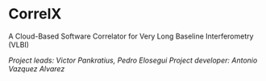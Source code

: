 # CorrelX 
A Cloud-Based Software Correlator for Very Long Baseline Interferometry (VLBI)

_Project leads: Victor Pankratius, Pedro Elosegui_
_Project developer: Antonio Vazquez Alvarez_
